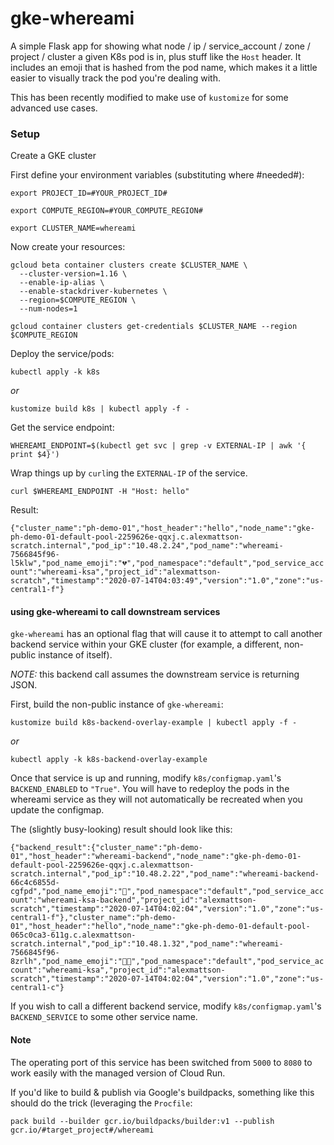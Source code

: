 # gke-whereami
A simple Flask app for showing what node / ip / service_account / zone / project / cluster a given K8s pod is in, plus stuff like the `Host` header. It includes an emoji that is hashed from the pod name, which makes it a little easier to visually track the pod you're dealing with.

This has been recently modified to make use of `kustomize` for some advanced use cases. 


### Setup

Create a GKE cluster 

First define your environment variables (substituting where #needed#):

```
export PROJECT_ID=#YOUR_PROJECT_ID#

export COMPUTE_REGION=#YOUR_COMPUTE_REGION#

export CLUSTER_NAME=whereami
```

Now create your resources:

```
gcloud beta container clusters create $CLUSTER_NAME \
  --cluster-version=1.16 \
  --enable-ip-alias \
  --enable-stackdriver-kubernetes \
  --region=$COMPUTE_REGION \
  --num-nodes=1

gcloud container clusters get-credentials $CLUSTER_NAME --region $COMPUTE_REGION
```

Deploy the service/pods:

```kubectl apply -k k8s```

*or*

```kustomize build k8s | kubectl apply -f -```

Get the service endpoint:
```
WHEREAMI_ENDPOINT=$(kubectl get svc | grep -v EXTERNAL-IP | awk '{ print $4}')
```

Wrap things up by `curl`ing the `EXTERNAL-IP` of the service. 

```curl $WHEREAMI_ENDPOINT -H "Host: hello"```

Result:

```{"cluster_name":"ph-demo-01","host_header":"hello","node_name":"gke-ph-demo-01-default-pool-2259626e-qqxj.c.alexmattson-scratch.internal","pod_ip":"10.48.2.24","pod_name":"whereami-7566845f96-l5klw","pod_name_emoji":"💔","pod_namespace":"default","pod_service_account":"whereami-ksa","project_id":"alexmattson-scratch","timestamp":"2020-07-14T04:03:49","version":"1.0","zone":"us-central1-f"}```


#### using gke-whereami to call downstream services 

`gke-whereami` has an optional flag that will cause it to attempt to call another backend service within your GKE cluster (for example, a different, non-public instance of itself). 

*NOTE:* this backend call assumes the downstream service is returning JSON.

First, build the non-public instance of `gke-whereami`:

```kustomize build k8s-backend-overlay-example | kubectl apply -f -```

*or*

```kubectl apply -k k8s-backend-overlay-example```

Once that service is up and running, modify `k8s/configmap.yaml`'s `BACKEND_ENABLED` to `"True"`. You will have to redeploy the pods in the whereami service as they will not automatically be recreated when you update the configmap.

The (slightly busy-looking) result should look like this:

```{"backend_result":{"cluster_name":"ph-demo-01","host_header":"whereami-backend","node_name":"gke-ph-demo-01-default-pool-2259626e-qqxj.c.alexmattson-scratch.internal","pod_ip":"10.48.2.22","pod_name":"whereami-backend-66c4c6855d-cgfpd","pod_name_emoji":"🧤","pod_namespace":"default","pod_service_account":"whereami-ksa-backend","project_id":"alexmattson-scratch","timestamp":"2020-07-14T04:02:04","version":"1.0","zone":"us-central1-f"},"cluster_name":"ph-demo-01","host_header":"hello","node_name":"gke-ph-demo-01-default-pool-065c0ca3-611g.c.alexmattson-scratch.internal","pod_ip":"10.48.1.32","pod_name":"whereami-7566845f96-8zrlh","pod_name_emoji":"🤰🏼","pod_namespace":"default","pod_service_account":"whereami-ksa","project_id":"alexmattson-scratch","timestamp":"2020-07-14T04:02:04","version":"1.0","zone":"us-central1-c"}```

If you wish to call a different backend service, modify `k8s/configmap.yaml`'s `BACKEND_SERVICE` to some other service name. 


#### Note

The operating port of this service has been switched from `5000` to `8080` to work easily with the managed version of Cloud Run.

If you'd like to build & publish via Google's buildpacks, something like this should do the trick (leveraging the `Procfile`:

```pack build --builder gcr.io/buildpacks/builder:v1 --publish gcr.io/#target_project#/whereami```
